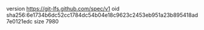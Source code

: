 version https://git-lfs.github.com/spec/v1
oid sha256:6e1734b6dc52cc1784dc54b04e18c9623c2453eb951a23b895418ad7e0121edc
size 7980
